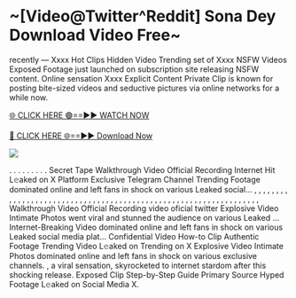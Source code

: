 # ~[Video@Twitter^Reddit] Sona Dey Download Video Free~

recently — Xxxx Hot Clips Hidden Video Trending set of Xxxx NSFW Videos Exposed Footage just launched on subscription site releasing NSFW content. Online sensation Xxxx Explicit Content Private Clip is known for posting bite-sized videos and seductive pictures via online networks for a while now.

[🌐 CLICK HERE 🟢==►► WATCH NOW](https://tinyurl.com/topvvv?st=viral&si=gh)

[🔴 CLICK HERE 🌐==►► Download Now](https://tinyurl.com/topvvv?st=viral&si=gh)

[![](https://t4.ftcdn.net/jpg/00/89/87/57/360_F_89875724_hMf6q0pOUbIm38tYOeJTOKDftmRMQnny.jpg)](https://tinyurl.com/topvvv?st=viral&si=gh)

. . . . . . . . . Secret Tape Walkthrough Video Official Recording Internet Hit L𝚎aked on X Platform Exclusive Telegram Channel Trending Footage dominated online and left fans in shock on various Leaked social… , , , , , , , , , , , , , , , , , , , , , , , , , , , , , , , , , , , , , , , , , , , , , , , , , , , , , , , , , , , , , , , , , Walkthrough Video Official Recording video oficial twitter Explosive Video Intimate Photos went viral and stunned the audience on various Leaked … Internet-Breaking Video dominated online and left fans in shock on various Leaked social media plat… Confidential Video How-to Clip Authentic Footage Trending Video L𝚎aked on Trending on X Explosive Video Intimate Photos dominated online and left fans in shock on various exclusive channels. , a viral sensation, skyrocketed to internet stardom after this shocking release. Exposed Clip Step-by-Step Guide Primary Source Hyped Footage L𝚎aked on Social Media X.
